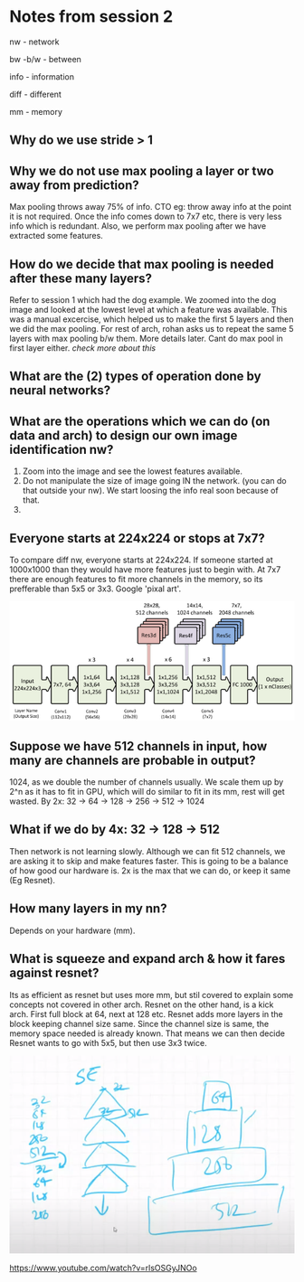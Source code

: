 # Notes from session 2
nw - network

bw -b/w - between

info - information

diff - different

mm - memory


## Why do we use stride > 1

## Why we do not use max pooling a layer or two away from prediction?
Max pooling throws away 75% of info. CTO eg: throw away info at the point it is not required.
Once the info comes down to 7x7 etc, there is very less info which is redundant.
Also, we perform max pooling after we have extracted some features.

## How do we decide that max pooling is needed after these many layers?
Refer to session 1 which had the dog example. We zoomed into the dog image and looked at the lowest level at which a feature was available. This was a manual excercise, which helped us to make the first 5 layers and then we did the max pooling. For rest of arch, rohan asks us to repeat the same 5 layers with max pooling b/w them. More details later. Cant do max pool in first layer either. *check more about this*

## What are the (2) types of operation done by neural networks?

## What are the operations which we can do (on data and arch) to design our own image identification nw?
1. Zoom into the image and see the lowest features available.
2. Do not manipulate the size of image going IN the network. (you can do that outside your nw). We start loosing the info real soon because of that.
3. 

## Everyone starts at 224x224 or stops at 7x7?
To compare diff nw, everyone starts at 224x224. If someone started at 1000x1000 than they would have more features just to begin with.
At 7x7 there are enough features to fit more channels in the memory, so its prefferable than 5x5 or 3x3. Google 'pixal art'.

![Resnet 50](resnet50.png)

## Suppose we have 512 channels in input, how many are channels are probable in output?
1024, as we double the number of channels usually. We scale them up by 2^n as it has to fit in GPU, which will do similar to fit in its mm, rest will get wasted.
By 2x: 32 -> 64 -> 128 -> 256 -> 512 -> 1024

## What if we do by 4x: 32 -> 128 -> 512
Then network is not learning slowly. Although we can fit 512 channels, we are asking it to skip and make features faster.
This is going to be a balance of how good our hardware is. 2x is the max that we can do, or keep it same (Eg Resnet).

## How many layers in my nn?
Depends on your hardware (mm).

## What is squeeze and expand arch & how it fares against resnet?
Its as efficient as resnet but uses more mm, but stil covered to explain some concepts not covered in other arch.
Resnet on the other hand, is a kick arch. First full block at 64, next at 128 etc.
Resnet adds more layers in the block keeping channel size same. Since the channel size is same, the memory space needed is already known. That means we can then decide 
Resnet wants to go with 5x5, but then use 3x3 twice. 

![squeeze_expand_arch](squeeze_expand_arch.png)



https://www.youtube.com/watch?v=rlsOSGyJNOo
